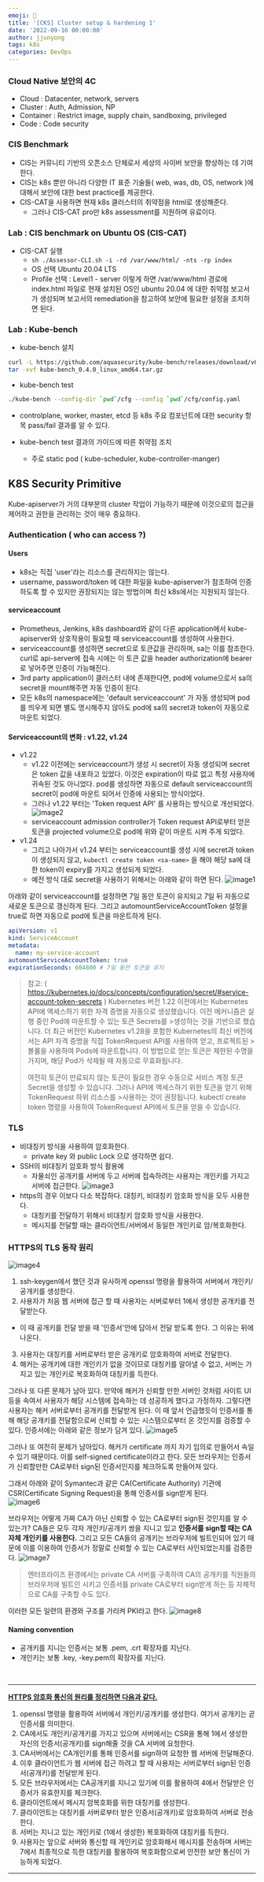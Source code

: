 ```yaml
---
emoji: 🧢
title: '[CKS] Cluster setup & hardening 1'
date: '2022-09-16 00:00:00'
author: jjunyong
tags: k8s
categories: DevOps
---
```


### Cloud Native 보안의 4C
- Cloud : Datacenter, network, servers
- Cluster : Auth, Admission, NP
- Container : Restrict image, supply chain, sandboxing, privileged
- Code : Code security

### CIS Benchmark
- CIS는 커뮤니티 기반의 오픈소스 단체로서 세상의 사이버 보안을 향상하는 데 기여한다. 
- CIS는 k8s 뿐만 아니라 다양한 IT 표준 기술들( web, was, db, OS, network )에 대해서 보안에 대한 best practice를 제공한다.
- CIS-CAT을 사용하면 현재 k8s 클러스터의 취약점을 html로 생성해준다. 
  - 그러나 CIS-CAT pro만 k8s assessment를 지원하며 유료이다. 

### Lab : CIS benchmark on Ubuntu OS (CIS-CAT)
- CIS-CAT 실행 
  - `sh ./Assessor-CLI.sh -i -rd /var/www/html/ -nts -rp index`
  - OS 선택 Ubuntu 20.04 LTS 
  - Profile 선택 : Level1 - server
이렇게 하면 /var/www/html 경로에 index.html 파일로 현재 설치된 OS인 ubuntu 20.04 에 대한 취약점 보고서가 생성되며 보고서의 remediation을 참고하여 보안에 필요한 설정을 조치하면 된다. 

### Lab : Kube-bench
- kube-bench 설치 
```bash
curl -L https://github.com/aquasecurity/kube-bench/releases/download/v0.4.0/kube-bench_0.4.0_linux_amd64.tar.gz -o kube-bench_0.4.0_linux_amd64.tar.gz
tar -xvf kube-bench_0.4.0_linux_amd64.tar.gz
```
- kube-bench test
```bash
./kube-bench --config-dir `pwd`/cfg --config `pwd`/cfg/config.yaml
```
  - controlplane, worker, master, etcd 등 k8s 주요 컴포넌트에 대한 security 항목 pass/fail 결과를 알 수 있다. 

- kube-bench test 결과의 가이드에 따른 취약점 조치 
  - 주로 static pod ( kube-scheduler, kube-controller-manger)
  

## K8S Security Primitive 
Kube-apiserver가 거의 대부분의 cluster 작업이 가능하기 때문에 이것으로의 접근을 제어하고 권한을 관리하는 것이 매우 중요하다. 

### Authentication ( who can access ?)
#### Users
- k8s는 직접 'user'라는 리소스를 관리하지는 않는다. 
- username, password/token 에 대한 파일을 kube-apiserver가 참조하여 인증하도록 할 수 있지만 권장되지는 않는 방법이며 최신 k8s에서는 지원되지 않는다.  
#### serviceaccount
- Prometheus, Jenkins, k8s dashboard와 같이 다른 application에서 kube-apiserver와 상호작용이 필요할 때 serviceaccount를 생성하여 사용한다. 
- serviceaccount를 생성하면 secret으로 토큰값을 관리하며, sa는 이를 참조한다. curl로 api-server에 접속 시에는 이 토큰 값을 header authorization에 bearer로 넣어주면 인증이 가능해진다. 
- 3rd party application이 클러스터 내에 존재한다면, pod에 volume으로서 sa의 secret을 mount해주면 자동 인증이 된다. 
- 모든 k8s의 namespace에는 'default serviceaccount' 가 자동 생성되며 pod를 띄우게 되면 별도 명시해주지 않아도 pod에 sa의 secret과 token이 자동으로 마운트 되었다. 

#### Serviceaccount의 변화 : v1.22, v1.24
- v1.22 
  - v1.22 이전에는 serviceaccount가 생성 시 secret이 자동 생성되며 secret은 token 값을 내포하고 있었다. 이것은 expiration이 따로 없고 특정 사용자에 귀속된 것도 아니었다. pod를 생성하면 자동으로 default serviceaccount의 secret이 pod에 마운트 되어서 인증에 사용되는 방식이었다. 
  - 그러나 v1.22 부터는 'Token request API' 를 사용하는 방식으로 개선되었다. 
    ![image2](./image2.png)
  - serviceaccount admission controller가 Token request API로부터 얻은 토큰을 projected volume으로 pod에 위와 같이 마운트 시켜 주게 되었다.
- v1.24   
  - 그리고 나아가서 v1.24 부터는 serviceaccount를 생성 시에 secret과 token이 생성되지 않고, `kubectl create token <sa-name>` 을 해야 해당 sa에 대한 token이 expiry를 가지고 생성되게 되었다. 
  - 예전 방식 대로 secret을 사용하기 위해서는 아래와 같이 하면 된다.
    ![image1](./image1.png)

아래와 같이 serviceaccount를 설정하면 7일 동안 토큰이 유지되고 7일 뒤 자동으로 새로운 토큰으로 갱신하게 된다. 그리고 automountServiceAccountToken 설정을 true로 하면 자동으로 pod에 토큰을 마운트하게 된다. 

```yaml
apiVersion: v1
kind: ServiceAccount
metadata:
  name: my-service-account
automountServiceAccountToken: true
expirationSeconds: 604800 # 7일 동안 토큰을 유지
```

> 참고: ( https://kubernetes.io/docs/concepts/configuration/secret/#service-account-token-secrets )
>Kubernetes 버전 1.22 이전에서는 Kubernetes API에 액세스하기 위한 자격 증명을 자동으로 생성했습니다. 이전 메커니즘은 실행 중인 Pod에 마운트할 수 있는 토큰 Secrets를 >생성하는 것을 기반으로 했습니다. 더 최근 버전인 Kubernetes v1.28을 포함한 Kubernetes의 최신 버전에서는 API 자격 증명을 직접 TokenRequest API를 사용하여 얻고, 프로젝트된 >볼륨을 사용하여 Pods에 마운트합니다. 이 방법으로 얻는 토큰은 제한된 수명을 가지며, 해당 Pod가 삭제될 때 자동으로 무효화됩니다.
>
>여전히 토큰이 만료되지 않는 토큰이 필요한 경우 수동으로 서비스 계정 토큰 Secret을 생성할 수 있습니다. 그러나 API에 액세스하기 위한 토큰을 얻기 위해 TokenRequest 하위 리소스를  >사용하는 것이 권장됩니다. kubectl create token 명령을 사용하여 TokenRequest API에서 토큰을 얻을 수 있습니다.

### TLS 
- 비대칭키 방식을 사용하여 암호화한다. 
  - private key 와 public Lock 으로 생각하면 쉽다.
- SSH의 비대칭키 암호화 방식 활용예 
  - 자물쇠인 공개키를 서버에 두고 서버에 접속하려는 사용자는 개인키를 가지고 서버에 접근한다. 
  ![image3](./image3.png)
- https의 경우 이보다 다소 복잡하다. 대칭키, 비대칭키 암호화 방식을 모두 사용한다.
  - 대칭키를 전달하기 위해서 비대칭키 암호화 방식을 사용한다.
  - 메시지를 전달할 때는 클라이언트/서버에서 동일한 개인키로 암/복호화한다. 

### HTTPS의 TLS 동작 원리 

![image4](./image4.png)
1. ssh-keygen에서 했던 것과 유사하게 openssl 명령을 활용하여 서버에서 개인키/공개키를 생성한다. 
2. 사용자가 처음 웹 서버에 접근 할 때 사용자는 서버로부터 1에서 생성한 공개키를 전달받는다. 
  - 이 때 공개키를 전달 받을 때 '인증서'안에 담아서 전달 받도록 한다. 그 이유는 뒤에 나온다. 
3. 사용자는 대칭키를 서버로부터 받은 공개키로 암호화하여 서버로 전달한다. 
4. 해커는 공개키에 대한 개인키가 없을 것이므로 대칭키를 알아낼 수 없고, 서버는 가지고 있는 개인키로 복호화하여 대칭키를 득한다.

그러나 또 다른 문제가 남아 있다. 만약에 해커가 신뢰할 만한 서버인 것처럼 사이트 UI등을 속여서 사용자가 해당 시스템에 접속하는 데 성공하게 했다고 가정하자.
그렇다면 사용자는 해커 서버로부터 공개키를 전달받게 된다. 이 때 앞서 언급했듯이 인증서를 통해 해당 공개키를 전달함으로써 신뢰할 수 있는 시스템으로부터 온 것인지를 검증할 수 있다. 
인증서에는 아래와 같은 정보가 담겨 있다.
![image5](./image5.png)

그러나 또 여전히 문제가 남아있다. 해커가 certificate 까지 자기 임의로 만들어서 속일 수 있기 때문이다. 이를 self-signed certificate이라고 한다. 모든 브라우저는 인증서가 신뢰할만한 CA로부터 sign된 인증서인지를 체크하도록 만들어져 있다. 

그래서 아래와 같이 Symantec과 같은 CA(Certificate Authority) 기관에 CSR(Certificate Signing Request)을 통해 인증서를 sign받게 된다.  
![image6](./image6.png)

브라우저는 어떻게 가짜 CA가 아닌 신뢰할 수 있는 CA로부터 sign된 것인지를 알 수 있는가? CA들은 모두 각자 개인키/공개키 쌍을 지니고 있고 **인증서를 sign할 때는 CA자체 개인키를 사용한다.** 그리고 모든 CA들의 공개키는 브라우저에 빌트인되어 있기 때문에 이를 이용하여 인증서가 정말로 신뢰할 수 있는 CA로부터 사인되었는지를 검증한다. 
![image7](./image7.png)

> 엔터프라이즈 환경에서는 private CA 서버를 구축하여 CA의 공개키를 직원들의 브라우저에 빌트인 시키고 인증서를 private CA로부터 sign받게 하는 등 자체적으로 CA를 구축할 수도 있다. 

이러한 모든 일련의 환경와 구조를 가리켜 PKI라고 한다. 
![image8](./image8.png)

#### Naming convention
- 공개키를 지니는 인증서는 보통 .pem, .crt 확장자를 지닌다. 
- 개인키는 보통 .key, -key.pem의 확장자를 지닌다. 

<br>

---
<u>**HTTPS 암호화 통신의 원리를 정리하면 다음과 같다.**</u>
1. openssl 명령을 활용하여 서버에서 개인키/공개키를 생성한다. 여기서 공개키는 곧 인증서를 의미한다. 
2. CA에서도 개인키/공개키를 가지고 있으며 서버에서는 CSR을 통해 1에서 생성한 자신의 인증서(공개키)를 sign해줄 것을 CA 서버에 요청한다.
3. CA서버에서는 CA개인키를 통해 인증서를 sign하여 요청한 웹 서버에 전달해준다. 
4. 이후 클라이언트가 웹 서버에 접근 하려고 할 때 사용자는 서버로부터 sign된 인증서(공개키)를 전달받게 된다.
5. 모든 브라우저에서는 CA공개키를 지니고 있기에 이를 활용하여 4에서 전달받은 인증서가 유효한지를 체크한다. 
6. 클라이언트에서 메시지 암복호화를 위한 대칭키를 생성한다. 
7. 클라이언트는 대칭키를 서버로부터 받은 인증서(공개키)로 암호화하여 서버로 전송한다.
8. 서버는 지니고 있는 개인키로 (1에서 생성한) 복호화하여 대칭키를 득한다.
9. 사용자는 앞으로 서버와 통신할 때 개인키로 암호화해서 메시지를 전송하며 서버는 7에서 최종적으로 득한 대칭키를 활용하여 복호화함으로써 안전한 보안 통신이 가능하게 되었다. 
---

